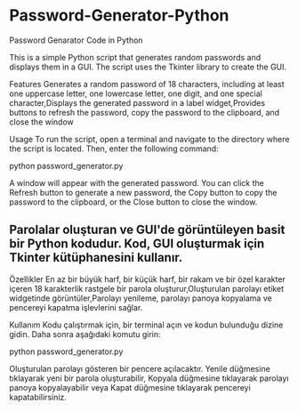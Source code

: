 # Password-Generator-Python
Password Genarator Code in Python

This is a simple Python script that generates random passwords and displays them in a GUI. The script uses the Tkinter library to create the GUI.

Features
Generates a random password of 18 characters, including at least one uppercase letter, one lowercase letter, one digit, and one special character,Displays the generated password in a label widget,Provides buttons to refresh the password, copy the password to the clipboard, and close the window

Usage
To run the script, open a terminal and navigate to the directory where the script is located. Then, enter the following command:

python password_generator.py

A window will appear with the generated password. You can click the Refresh button to generate a new password, the Copy button to copy the password to the clipboard, or the Close button to close the window.

Parolalar oluşturan ve GUI'de görüntüleyen basit bir Python kodudur. Kod, GUI oluşturmak için Tkinter kütüphanesini kullanır.
----------------------------------------------------------------------
Özellikler
En az bir büyük harf, bir küçük harf, bir rakam ve bir özel karakter içeren 18 karakterlik rastgele bir parola oluşturur,Oluşturulan parolayı etiket widgetinde görüntüler,Parolayı yenileme, parolayı panoya kopyalama ve pencereyi kapatma işlevlerini sağlar.

Kullanım
Kodu çalıştırmak için, bir terminal açın ve kodun bulunduğu dizine gidin. Daha sonra aşağıdaki komutu girin:

python password_generator.py

Oluşturulan parolayı gösteren bir pencere açılacaktır. Yenile düğmesine tıklayarak yeni bir parola oluşturabilir, Kopyala düğmesine tıklayarak parolayı panoya kopyalayabilir veya Kapat düğmesine tıklayarak pencereyi kapatabilirsiniz.
